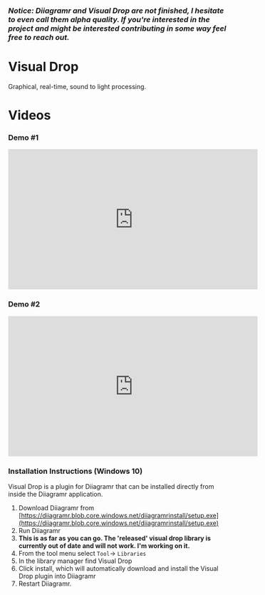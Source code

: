 ### *Notice: Diiagramr and Visual Drop are not finished, I hesitate to even call them alpha quality. If you're interested in the project and might be interested contributing in some way feel free to reach out.*

# Visual Drop
Graphical, real-time, sound to light processing.

# Videos
### Demo #1
<iframe width="560" height="315" src="https://www.youtube.com/embed/u6MFLxTwU9s" frameborder="0" allow="accelerometer; autoplay; encrypted-media; gyroscope; picture-in-picture" allowfullscreen></iframe>

### Demo #2
<iframe width="560" height="315" src="https://www.youtube.com/embed/r4hIhaIN3ig" frameborder="0" allow="accelerometer; autoplay; encrypted-media; gyroscope; picture-in-picture" allowfullscreen></iframe>

### Installation Instructions (Windows 10)
Visual Drop is a plugin for Diiagramr that can be installed directly from inside the Diiagramr application.

1. Download Diiagramr from [https://diiagramr.blob.core.windows.net/diiagramrinstall/setup.exe](https://diiagramr.blob.core.windows.net/diiagramrinstall/setup.exe)
1. Run Diiagramr
1. **This is as far as you can go. The 'released' visual drop library is currently out of date and will not work. I'm working on it.**
1. From the tool menu select `Tool`-> `Libraries`
1. In the library manager find Visual Drop
1. Click install, which will automatically download and install the Visual Drop plugin into Diiagramr
1. Restart Diiagramr.
